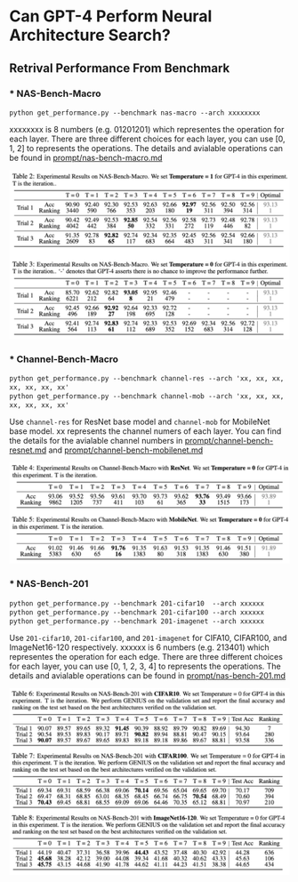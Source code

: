 # Can GPT-4 Perform Neural Architecture Search?

## Retrival Performance From Benchmark

### * NAS-Bench-Macro 
```
python get_performance.py --benchmark nas-macro --arch xxxxxxxx
```
xxxxxxxx is 8 numbers (e.g. 01201201) which representes the operation for each layer. There are three different choices for each layer, you can use [0, 1, 2] to represents the operations. The details and avialable operations can be found in [prompt/nas-bench-macro.md](prompt/nas-bench-macro.md)

<p align="center"><img src="table_pic/nas-bench-macro.png" width="600"></p>


### * Channel-Bench-Macro 
```
python get_performance.py --benchmark channel-res --arch 'xx, xx, xx, xx, xx, xx, xx'
python get_performance.py --benchmark channel-mob --arch 'xx, xx, xx, xx, xx, xx, xx'
```
Use ``channel-res`` for ResNet base model and ``channel-mob`` for MobileNet base model. xx represents the channel numers of each layer. You can find the details for the avialable channel numbers in [prompt/channel-bench-resnet.md](prompt/channel-bench-resnet.md) and [prompt/channel-bench-mobilenet.md](prompt/channel-bench-mobilenet.md)

<p align="center"><img src="table_pic/channel-bench-macro.png" width="600"></p>

### * NAS-Bench-201
```
python get_performance.py --benchmark 201-cifar10  --arch xxxxxx
python get_performance.py --benchmark 201-cifar100 --arch xxxxxx
python get_performance.py --benchmark 201-imagenet --arch xxxxxx
```
Use ``201-cifar10``, ``201-cifar100``, and ``201-imagenet`` for CIFA10, CIFAR100, and ImageNet16-120 respectively. xxxxxx is 6 numbers (e.g. 213401) which representes the operation for each edge. There are three different choices for each layer, you can use [0, 1, 2, 3, 4] to represents the operations. The details and avialable operations can be found in [prompt/nas-bench-201.md](prompt/nas-bench-201.md)

<p align="center"><img src="table_pic/nas-bench-201.png" width="600"></p>
